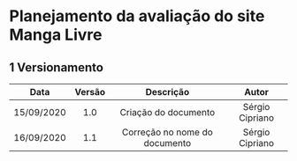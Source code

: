 # **Planejamento da avaliação do site Manga Livre**

## 1 Versionamento

|Data|Versão|Descrição|Autor|
|:-:|:-:|:-:|:-:|
|15/09/2020|1.0|Criação do documento|Sérgio Cipriano|
|16/09/2020|1.1|Correção no nome do documento|Sérgio Cipriano|
